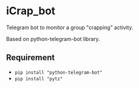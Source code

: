 # iCrap_bot

Telegram bot to monitor a group "crapping" activity.

Based on python-telegram-bot library.

## Requirement

* ``pip install "python-telegram-bot"``
* ``pip install "pytz"``